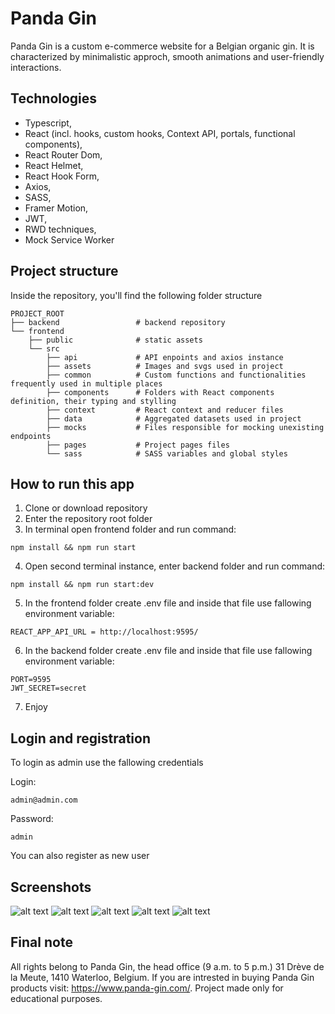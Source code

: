 # Panda Gin

Panda Gin is a custom e-commerce website for a Belgian organic gin. It is characterized by minimalistic approch, smooth animations and user-friendly interactions.

## Technologies

-   Typescript,
-   React (incl. hooks, custom hooks, Context API, portals, functional components),
-   React Router Dom,
-   React Helmet,
-   React Hook Form,
-   Axios,
-   SASS,
-   Framer Motion,
-   JWT,
-   RWD techniques,
-   Mock Service Worker

## Project structure

Inside the repository, you'll find the following folder structure

```
PROJECT_ROOT
├── backend                 # backend repository
└── frontend
    ├── public              # static assets
    └── src
        ├── api             # API enpoints and axios instance
        ├── assets          # Images and svgs used in project
        ├── common          # Custom functions and functionalities frequently used in multiple places
        ├── components      # Folders with React components definition, their typing and stylling
        ├── context         # React context and reducer files
        ├── data            # Aggregated datasets used in project
        ├── mocks           # Files responsible for mocking unexisting endpoints
        ├── pages           # Project pages files
        └── sass            # SASS variables and global styles

```

## How to run this app

1. Clone or download repository
2. Enter the repository root folder
3. In terminal open frontend folder and run command:

```
npm install && npm run start
```

4. Open second terminal instance, enter backend folder and run command:

```
npm install && npm run start:dev
```

5. In the frontend folder create .env file and inside that file use fallowing environment variable:

```
REACT_APP_API_URL = http://localhost:9595/
```

6. In the backend folder create .env file and inside that file use fallowing environment variable:

```
PORT=9595
JWT_SECRET=secret
```

7. Enjoy

## Login and registration

To login as admin use the fallowing credentials

Login:

```
admin@admin.com
```

Password:

```
admin
```

You can also register as new user

## Screenshots

![alt text](https://raw.githubusercontent.com/Ajihat/panda-gin-images/main/screenshots/1.jpg)
![alt text](https://raw.githubusercontent.com/Ajihat/panda-gin-images/main/screenshots/2.jpg)
![alt text](https://raw.githubusercontent.com/Ajihat/panda-gin-images/main/screenshots/3.jpg)
![alt text](https://raw.githubusercontent.com/Ajihat/panda-gin-images/main/screenshots/4.jpg)
![alt text](https://raw.githubusercontent.com/Ajihat/panda-gin-images/main/screenshots/5.jpg)

## Final note

All rights belong to Panda Gin,
the head office (9 a.m. to 5 p.m.)
31 Drève de la Meute,
1410 Waterloo, Belgium.
If you are intrested in buying Panda Gin products visit: https://www.panda-gin.com/.
Project made only for educational purposes.
